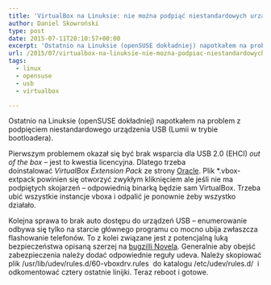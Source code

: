 ```yaml
---
title: 'VirtualBox na Linuksie: nie można podpiąć niestandardowych urządzeń USB'
author: Daniel Skowroński
type: post
date: 2015-07-11T20:10:57+00:00
excerpt: 'Ostatnio na Linuksie (openSUSE dokładniej) napotkałem na problem z podpięciem niestandardowego urządzenia USB (Lumii w trybie bootloadera). Wystarczy doinstalować <i>VirtualBox Extension Pack</i> i dodać odpowiednie regułki udeva...'
url: /2015/07/virtualbox-na-linuksie-nie-mozna-podpiac-niestandardowych-urzadzen-usb/
tags:
  - linux
  - opensuse
  - usb
  - virtualbox

---
```

Ostatnio na Linuksie (openSUSE dokładniej) napotkałem na problem z podpięciem niestandardowego urządzenia USB (Lumii w trybie bootloadera).

Pierwszym problemem okazał się być brak wsparcia dla USB 2.0 (EHCI) _out of the box_ &#8211; jest to kwestia licencyjna. Dlatego trzeba doinstalować _VirtualBox Extension Pack_ ze strony [Oracle][1]. Plik *.vbox-extpack powinien się otworzyć zwykłym kliknięciem ale jeśli nie ma podpiętych skojarzeń &#8211; odpowiednią binarką będzie sam VirtualBox. Trzeba ubić wszystkie instancje vboxa i odpalić je ponownie żeby wszystko działało.

Kolejna sprawa to brak auto dostępu do urządzeń USB &#8211; enumerowanie odbywa się tylko na starcie głównego programu co mocno ubija zwłaszcza flashowanie telefonów. To z kolei związane jest z potencjalną luką bezpieczeństwa opisaną szerzej na [bugzilli Novela][2]. Generalnie aby obejść zabezpieczenia należy dodać odpowiednie reguły udeva. Należy skopiować plik <span class="lang:default EnlighterJSRAW  crayon-inline ">/usr/lib/udev/rules.d/60-vboxdrv.rules</span>  do katalogu <span class="lang:default EnlighterJSRAW  crayon-inline ">/etc/udev/rules.d/</span>  i odkomentować cztery ostatnie linijki. Teraz reboot i gotowe.

 [1]: https://www.virtualbox.org/wiki/Downloads
 [2]: https://bugzilla.novell.com/show_bug.cgi?id=664520